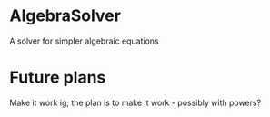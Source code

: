 # AlgebraSolver
A solver for simpler algebraic equations

# Future plans
Make it work ig; the plan is to make it work - possibly with powers?
